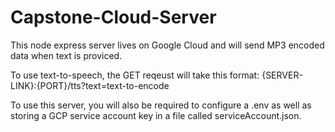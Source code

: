# Capstone-Cloud-Server
This node express server lives on Google Cloud and will send MP3 encoded data when text is proviced.

To use text-to-speech, the GET reqeust will take this format:
{SERVER-LINK}:{PORT}/tts?text=text-to-encode

To use this server, you will also be required to configure a .env as well as storing a GCP service account key in a file called serviceAccount.json.
